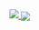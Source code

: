 <a href="https://github.com/deadly">
  <img src="https://komarev.com/ghpvc/?username=deadly&color=blueviolet" />
</a>
<a href="https://github.com/deadly/valorant-stream-yoinker">
  <img align="center" src="https://github-readme-stats.vercel.app/api/pin/?username=deadly&repo=valorant-stream-yoinker&theme=radical" />
</a>

